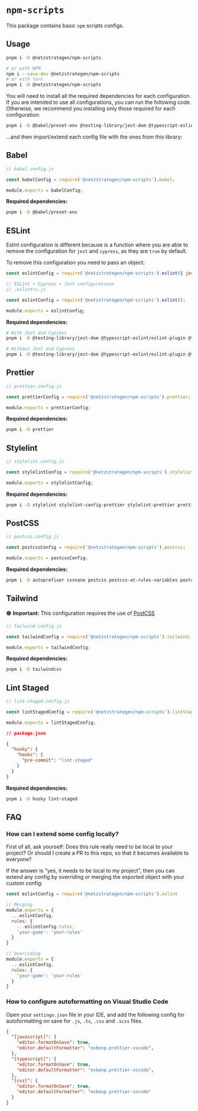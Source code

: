 # `npm-scripts`

This package contains basic `npm` scripts configs.

## Usage

```bash
pnpm i -D @netzstrategen/npm-scripts

# or with NPM
npm i --save-dev @netzstrategen/npm-scripts
# or with Yarn
pnpm i -D @netzstrategen/npm-scripts
```

You will need to install all the required dependencies for each configuration. If you are intended to use all configurations, you can run the following code. Otherwise, we recommend you installing only those required for each configuration:

```bash
pnpm i -D @babel/preset-env @testing-library/jest-dom @typescript-eslint/eslint-plugin @typescript-eslint/parser autoprefixer babel-jest cssnano eslint eslint-config-prettier eslint-config-standard eslint-plugin-cypress eslint-plugin-jest eslint-plugin-prettier eslint-plugin-testing-library husky jest jest-transform-stub jest-watch-typeahead identity-obj-proxy lint-staged postcss postcss-at-rules-variables postcss-functions postcss-import postcss-mixins postcss-nested postcss-simple-vars postcss-sort-media-queries postcss-space prettier stylelint stylelint-config-prettier stylelint-prettier typescript
```

...and then import/extend each config file with the ones from this library:

## Babel

```js
// babel.config.js

const babelConfig = require('@netzstrategen/npm-scripts').babel;

module.exports = babelConfig;
```

**Required dependencies:**

```bash
pnpm i -D @babel/preset-env
```

## ESLint

Eslint configuration is different because is a function where you are able to remove the configuration for `jest` and `cypress`, as they are `true` by default.

To remove this configuration you need to pass an object:

```js
const eslintConfig = require('@netzstrategen/npm-scripts').eslint({ jest: false, cypress: false });
```

```js
// ESLint + Cypress + Jest configurations
// .eslintrc.js

const eslintConfig = require('@netzstrategen/npm-scripts').eslint();

module.exports = eslintConfig;
```

**Required dependencies:**

```bash
# With Jest and Cypress
pnpm i -D @testing-library/jest-dom @typescript-eslint/eslint-plugin @typescript-eslint/parser babel-jest eslint eslint-config-prettier eslint-config-standard eslint-plugin-cypress eslint-plugin-jest eslint-plugin-prettier eslint-plugin-testing-library jest jest-transform-stub jest-watch-typeahead prettier typescript ts-loader identity-obj-proxy

# Without Jest and Cypress
pnpm i -D @testing-library/jest-dom @typescript-eslint/eslint-plugin @typescript-eslint/parser eslint eslint-config-prettier eslint-config-standard eslint-plugin-prettier eslint-plugin-testing-library prettier typescript ts-loader
```

## Prettier

```js
// prettier.config.js

const prettierConfig = require('@netzstrategen/npm-scripts').prettier;

module.exports = prettierConfig;
```

**Required dependencies:**

```bash
pnpm i -D prettier
```

## Stylelint

```js
// stylelint.config.js

const stylelintConfig = require('@netzstrategen/npm-scripts').stylelint;

module.exports = stylelintConfig;
```

**Required dependencies:**

```bash
pnpm i -D stylelint stylelint-config-prettier stylelint-prettier prettier
```

## PostCSS

```js
// postcss.config.js

const postcssConfig = require('@netzstrategen/npm-scripts').postcss;

module.exports = postcssConfig;
```

**Required dependencies:**

```bash
pnpm i -D autoprefixer cssnano postcss postcss-at-rules-variables postcss-functions postcss-import postcss-mixins postcss-nested postcss-simple-vars postcss-sort-media-queries postcss-space
```

## Tailwind

🟠 **Important:** This configuration requires the use of [PostCSS](#postcss)

```js
// tailwind.config.js

const tailwindConfig = require('@netzstrategen/npm-scripts').tailwind;

module.exports = tailwindConfig;
```

**Required dependencies:**

```bash
pnpm i -D tailwindcss
```

## Lint Staged

```js
// lint-staged.config.js

const lintStagedConfig = require('@netzstrategen/npm-scripts').lintStaged;

module.exports = lintStagedConfig;
```

```json
// package.json

{
  "husky": {
    "hooks": {
      "pre-commit": "lint-staged"
    }
  }
}
```

**Required dependencies:**

```bash
pnpm i -D husky lint-staged
```

## FAQ

### How can I extend some config locally?

First of all, ask yourself: Does this rule really need to be local to your
project? Or should I create a PR to this repo, so that it becomes available to
everyone?

If the answer is "yes, it needs to be local to my project", then you can extend
any config by overriding or merging the exported object with your custom config:

```js
const eslintConfig = require('@netzstrategen/npm-scripts').eslint

// Merging
module.exports = {
  ...eslintConfig,
  rules: {
    ...eslintConfig.rules,
    'your-game': 'your-rules'
  }
}

// Overriding
module.exports = {
  ...eslintConfig,
  rules: {
    'your-game': 'your-rules'
  }
}
```

### How to configure autoformatting on Visual Studio Code

Open your `settings.json` file in your IDE, and add the following config for autoformatting on save for `.js`, `.ts`, `.css` and `.scss` files.

```json
{
  "[javascript]": {
    "editor.formatOnSave": true,
    "editor.defaultFormatter": "esbenp.prettier-vscode",
  },
  "[typescript]": {
    "editor.formatOnSave": true,
    "editor.defaultFormatter": "esbenp.prettier-vscode",
  },
  "[css]": {
    "editor.formatOnSave": true,
    "editor.defaultFormatter": "esbenp.prettier-vscode"
  }
}
```
